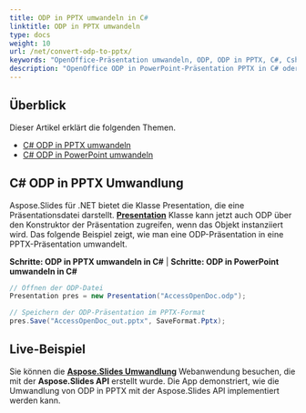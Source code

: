 ```yaml
---
title: ODP in PPTX umwandeln in C#
linktitle: ODP in PPTX umwandeln
type: docs
weight: 10
url: /net/convert-odp-to-pptx/
keywords: "OpenOffice-Präsentation umwandeln, ODP, ODP in PPTX, C#, Csharp, .NET"
description: "OpenOffice ODP in PowerPoint-Präsentation PPTX in C# oder .NET umwandeln"
---
```


## Überblick

Dieser Artikel erklärt die folgenden Themen.

- [C# ODP in PPTX umwandeln](#csharp-odp-to-pptx)
- [C# ODP in PowerPoint umwandeln](#csharp-odp-to-powerpoint)

## C# ODP in PPTX Umwandlung

Aspose.Slides für .NET bietet die Klasse Presentation, die eine Präsentationsdatei darstellt. [**Presentation**](https://reference.aspose.com/slides/net/aspose.slides/presentation) Klasse kann jetzt auch ODP über den Konstruktor der Präsentation zugreifen, wenn das Objekt instanziiert wird. Das folgende Beispiel zeigt, wie man eine ODP-Präsentation in eine PPTX-Präsentation umwandelt.

<a name="csharp-odp-to-pptx" id="csharp-odp-to-pptx"><strong>Schritte: ODP in PPTX umwandeln in C#</strong></a> |
<a name="csharp-odp-to-powerpoint" id="csharp-odp-to-powerpoint"><strong>Schritte: ODP in PowerPoint umwandeln in C#</strong></a>

```c#
// Öffnen der ODP-Datei
Presentation pres = new Presentation("AccessOpenDoc.odp");

// Speichern der ODP-Präsentation im PPTX-Format
pres.Save("AccessOpenDoc_out.pptx", SaveFormat.Pptx);
```

## **Live-Beispiel**
Sie können die [**Aspose.Slides Umwandlung**](https://products.aspose.app/slides/conversion/) Webanwendung besuchen, die mit der **Aspose.Slides API** erstellt wurde. Die App demonstriert, wie die Umwandlung von ODP in PPTX mit der Aspose.Slides API implementiert werden kann.